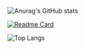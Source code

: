 ![Anurag's GitHub stats](https://github-readme-stats.vercel.app/api?username=XRAZERGAMERX&show=reviews,discussions_started,discussions_answered,prs_merged,prs_merged_percentage)

[![Readme Card](https://github-readme-stats.vercel.app/api/pin/?username=XRAZERGAMERX&repo=Roblox-Scripts)]([https://github.com/XRAZERGAMERX/Roblox-Scripts]())

![Top Langs](https://github-readme-stats.vercel.app/api/top-langs/?username=XRAZERGAMERX&langs_count=8)

